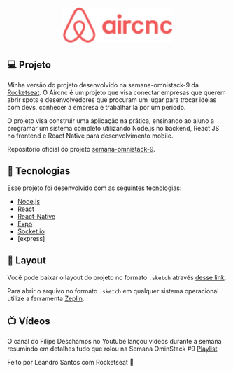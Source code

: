 <h1 align="center">
    <img alt="Aircnc" title="#Aircnc" src=".github/logo.png" width="250px" />
</h1>

## :computer: Projeto

Minha versão do projeto desenvolvido na semana-omnistack-9 da [Rocketseat](https://rocketseat.com.br/). O Aircnc é um projeto que visa conectar empresas que querem abrir spots e desenvolvedores que procuram um lugar para trocar ideias com devs, conhecer a empresa e trabalhar lá por um período.

O projeto visa construir uma aplicação na prática, ensinando ao aluno a programar um sistema completo utilizando Node.js no backend, React JS no frontend e React Native para desenvolvimento mobile.

Repositório oficial do projeto [semana-omnistack-9](https://github.com/Rocketseat/semana-omnistack-9).

## :rocket: Tecnologias

Esse projeto foi desenvolvido com as seguintes tecnologias:

- [Node.js](https://nodejs.org/en/)
- [React](https://reactjs.org)
- [React-Native](https://facebook.github.io/react-native/)
- [Expo](https://expo.io/)
- [Socket.io]()
- [express]

## 🔖 Layout

Você pode baixar o layout do projeto no formato `.sketch` através [desse link](https://rocketseat-cdn.s3-sa-east-1.amazonaws.com/semana-omnistack/aircnc.sketch).

Para abrir o arquivo no formato `.sketch` em qualquer sistema operacional utilize a ferramenta [Zeplin](https://zeplin.io).

## :tv: Vídeos

O canal do Filipe Deschamps no Youtube lançou vídeos durante a semana resumindo em detalhes tudo que rolou na Semana OminStack #9 [Playlist](https://www.youtube.com/playlist?list=PLMdYygf53DP6yWhsqkG8Rv6ORh3QeWz0l)



Feito por Leandro Santos com Rocketseat :handshake: